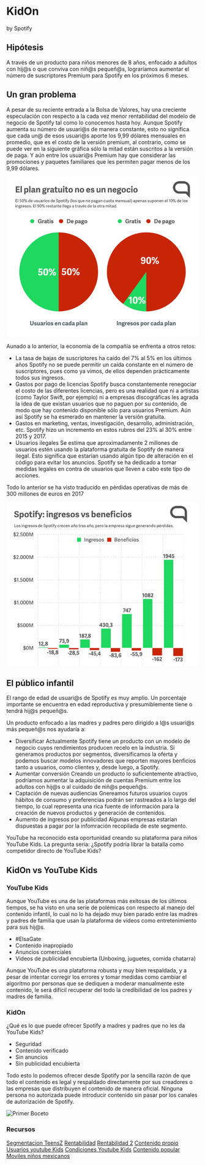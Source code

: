 # KidOn 
by Spotify


## Hipótesis

A través de un producto para niños menores de 8 años, enfocado a adultos con hij@s o que conviva con niñ@s pequeñ@s, lograríamos aumentar el número de suscriptores Premium para Spotify en los próximos 6 meses.

## Un gran problema

A pesar de su reciente entrada a la Bolsa de Valores, hay una creciente especulación con respecto a la cada vez menor rentabilidad del modelo de negocio de Spotify tal como lo conocemos hasta hoy. Aunque Spotify aumenta su número de usuari@s de manera constante, esto no significa que cada un@ de esos usuari@s aporte los 9,99 dólares mensuales en promedio, que es el costo de la versión premium, al contrario, como se puede ver en la siguiente gráfica sólo la mitad están suscritos a la versión de paga. Y aún entre los usuari@s Premium hay que considerar las promociones y paquetes familiares que les permiten pagar menos de los 9,99 dólares.

![Gráfica suscriptores](assets/images/spotify-users.png)

Aunado a lo anterior, la economía de la compañía se enfrenta a otros retos:

* La tasa de bajas de suscriptores ha caído del 7% al 5% en los últimos años
Spotify no se puede permitir un caída constante en el número de suscriptores, pues como ya vimos, de ellos dependen prácticamente todos sus ingresos.
* Gastos por pago de licencias
Spotify busca constantemente renegociar el costo de las diferentes licencias, pero es una realidad que ni a artistas (como Taylor Swift, por ejemplo) ni a empresas discográficas les agrada la idea de que existan usuarios que no paguen por su contenido, de modo que hay contenido disponible sólo para usuarios Premium. Aún así Spotify se ha esmerado en mantener la versión gratuita.
* Gastos en marketing, ventas, investigación, desarrollo, administración, etc.
Spotify hizo un incremento en estos rubros del 23% al 30% entre 2015 y 2017.
* Usuarios ilegales 
Se estima que aproximadamente 2 millones de usuarios estén usando la plataforma gratuita de Soptify de manera ilegal. Esto significa que estarían usando algún tipo de alteración en el código para evitar los anuncios. Spotify se ha dedicado a tomar medidas legales en contra de usuarios que lleven a cabo este tipo de acciones. 

Todo lo anterior se ha visto traducido en pérdidas operativas de más de 300 millones de euros en 2017

![Gráfica rentabilidad](assets/images/spotify01.png)


## El público infantil

El rango de edad de usuari@s de Spotify es muy amplio. Un porcentaje importante se encuentra en edad reproductiva y presumiblemente tiene o tendrá hij@s pequeñ@s.

Un producto enfocado a las madres y padres pero dirigido a l@s usuari@s más pequeñ@s nos ayudaría a:

* Diversificar
Actualmente Spotify tiene un producto con un modelo de negocio cuyos rendimientos producen recelo en la industria. Si generamos productos por segmentos, diversificamos la oferta y podemos buscar modelos innovadores que reporten mayores benficios tanto a usuarios, como clientes y, desde luego, a Spotify.
* Aumentar conversión
Creando un producto lo suficientemente atractivo, podríamos aumentar la adquisición de cuentas Premium entre los adultos con hij@s o al cuidado de niñ@s pequeñ@s.
* Captación de nuevas audiencias
Gnereamos futuros usuarios cuyos hábitos de consumo y preferencias podrán ser rastreados a lo largo del tiempo, lo cual representa una rica fuente de información para la creación de nuevos productos y generación de contenidos.  
* Aumento de ingresos por publicidad
Algunas empresas estarían dispuestas a pagar por la infomración recopilada de este segmento.


YouTube ha reconocido esta oportunidad creando su plataforma para niños YouTube Kids. La pregunta sería: ¿Spotify podría librar la batalla como competidor directo de YouTube Kids?

## KidOn vs YouTube Kids

### YouTube Kids

Aunque YouTube es una de las plataformas más exitosas de los últimos tiempos, se ha visto en una serie de polémicas con respecto al manejo del contenido infantil, lo cual no lo ha dejado muy bien parado entre las madres y padres de familia que usan la plataforma de videos como entretenimiento para sus hij@s.

* #ElsaGate
* Contenido inapropiado
* Anuncios comerciales
* Videos de publicidad encubierta
(Unboxing, juguetes, comida chatarra)

Aunque YouTube es una plataforma robusta y muy bien respaldada, y a pesar de intentar corregir los errores y tomar medidas como cambiar el algoritmo por personas que se dediquen a moderar manualmente este contenido, le será difícil recuperar del todo la credibilidad de los padres y madres de familia.


### KidOn

¿Qué es lo que puede ofrecer Spotify a madres y padres que no les da YouTube Kids?

* Seguridad
* Contenido verificado
* Sin anuncios 
* Sin publicidad encubierta

Todo esto lo podemos ofrecer desde Spotify por la sencilla razón de que todo el contenido es legal y respaldado directamente por sus creadores o las empresas que distribuyen el contenido de manera oficial. Ninguna persona no autorizada puede introducir contenido sin pasar por los canales de autorización de Spotify.


![Primer Boceto](primer-boceto.png)


### Recursos

[Segmentacion TeensZ](https://www.forbes.com.mx/spotify-abre-espacio-en-su-plataforma-para-la-generacion-z/)
[Rentabilidad](https://hipertextual.com/2017/03/las-cifras-de-spotify)
[Rentabilidad 2](http://www.expansion.com/opinion/2018/03/04/5a9c244f46163f644e8b4657.html)
[Contenido propio](https://hipertextual.com/2017/09/spotify-deriva-creacion-contenido-propio)
[Usuarios youtube Kids](https://www.eleconomista.com.mx/tecnologia/YouTube-Kids-celebra-11-millones-de-pequenos-usuarios-semanales-20171102-0092.html)
[Condiciones Youtube Kids](https://www.internautas.org/html/9761.html)
[Contenido popular](https://www.lanacion.com.ar/2098824-quienes-estan-detras-de-los-canales-de-youtube-kids-mas-populares)
[Moviles niños mexicanos](http://www.economiahoy.mx/telecomunicacion-tecnologia-mx/noticias/6841551/07/15/Aumenta-uso-de-dispositivos-moviles-en-ninos-mexicanos-de-dos-anos.html)




